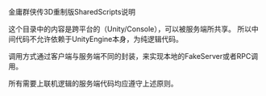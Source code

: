 金庸群侠传3D重制版SharedScripts说明


这个目录中的内容是跨平台的（Unity/Console），可以被服务端所共享。
所以中间代码不允许依赖于UnityEngine本身，为纯逻辑代码。

调用方式通过客户端与服务端不同的封装，来实现本地的FakeServer或者RPC调用。

所有需要上联机逻辑的服务端代码均应遵守上述原则。